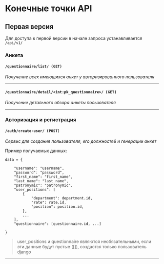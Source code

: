 # Конечные точки API

## **Первая версия**

Для доступа к первой версии в начале запроса устанавливается `/api/v1/`

### **Анкета**

#### `/questionnaire/list/ (GET)`

_Получение всех имеющихся анкет у авторизированного пользователя_

---

#### `/questionnaire/detail/<int:pk_questionnaire>/ (GET)`

_Получение детального обзора анкеты пользователя_

---

### **Авторизация и регистрация**

#### `/auth/create-user/ (POST)`

_Сервис для создания пользователя, его должностей и генерации анкет_

Пример получаемых данных:

```
data = {

    "username": "username",
    "password": "password",
    "first_name": "first_name",
    "last_name": "last_name",
    "patronymic": "patronymic",
    "user_positions": [
        {
            "department": department.id,
            "rate": rate.id,
            "position": position.id,
        },
        ...
    ],
    "questionnaire": [questionnaire.id, ...]

}
```

> user_positions и questionnaire являются необязательными, если эти данные будут пустые ([]), создастся только пользователь django

---
